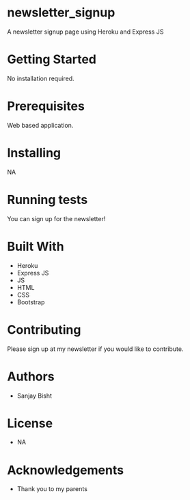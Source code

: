 # newsletter_signup
A newsletter signup page using Heroku and Express JS

# Getting Started

No installation required.

# Prerequisites

Web based application.

# Installing

NA

# Running tests

You can sign up for the newsletter!

# Built With

* Heroku
* Express JS
* JS
* HTML
* CSS
* Bootstrap

# Contributing

Please sign up at my newsletter if you would like to contribute.

# Authors

* Sanjay Bisht

# License

* NA

# Acknowledgements

* Thank you to my parents
